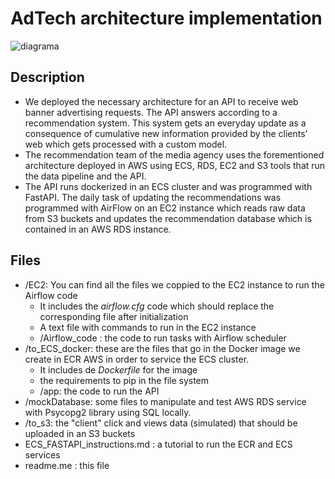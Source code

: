 # AdTech architecture implementation

![diagrama](https://github.com/matiasleoni/AdTech/assets/72895418/33babb11-e345-46c5-9c25-9dcc608f71d7)


## Description

* We deployed the necessary architecture for an API to receive web banner advertising requests. The API answers according to a recommendation system. This system gets an everyday update as a consequence of cumulative new information provided by the clients’ web which gets processed with a custom model.
* The recommendation team of the media agency uses the forementioned architecture deployed in AWS using ECS, RDS, EC2 and S3 tools that run the data pipeline and the API.
* The API runs dockerized in an ECS cluster and was programmed with FastAPI. The daily task of updating the recommendations was programmed with AirFlow on an EC2 instance which reads raw data from S3 buckets and updates the recommendation database which is contained in an AWS RDS instance.

## Files

* /EC2: You can find all the files we coppied to the EC2 instance to run the Airflow code
	* It includes the *airflow.cfg* code which should replace the corresponding file after initialization
	* A text file with commands to run in the EC2 instance
	* /Airflow_code : the code to run tasks with Airflow scheduler
* /to_ECS_docker: these are the files that go in the Docker image we create in ECR AWS in order to service the ECS cluster.
	* It includes de *Dockerfile* for the image
	* the requirements to pip in the file system
	* /app: the code to run the API
* /mockDatabase: some files to manipulate and test AWS RDS service with Psycopg2 library using SQL locally.
* /to_s3: the "client" click and views data (simulated) that should be uploaded in an S3 buckets
* ECS_FASTAPI_instructions.md : a tutorial to run the ECR and ECS services
* readme.me : this file



